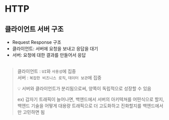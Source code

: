 # HTTP

## 클라이언트 서버 구조
- Request Response 구조
- 클라이언트: 서버에 요청을 보내고 응답을 대기
- 서버: 요청에 대한 결과를 만들어서 응답
<br/><br/>

> 클라이언트 : `UI`와 `사용성`에 집중 <br/>
> 서버 : `복잡한 비즈니스 로직`, `데이터 보관`에 집중<br/>
> 
> 💡 서버와 클라이언트가 분리됨으로써, 양쪽이 독립적으로 성장할 수 있음 <br/>
> 
> ex) 갑자기 트래픽이 늘어나면, 백앤드에서 서버의 아키텍쳐를 어떤식으로 할지, <br/>
> 백앤드 기술을 어떻게 대용량 트래픽으로 더 고도화하고 진화할지를 백앤드에서만 고민하면 됨

